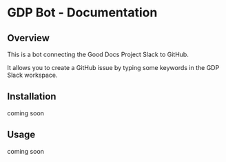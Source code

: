 # GDP Bot - Documentation
## Overview
This is a bot connecting the Good Docs Project Slack to GitHub. 

It allows you to create a GitHub issue by typing some keywords in the GDP Slack workspace.
## Installation
coming soon
## Usage
coming soon